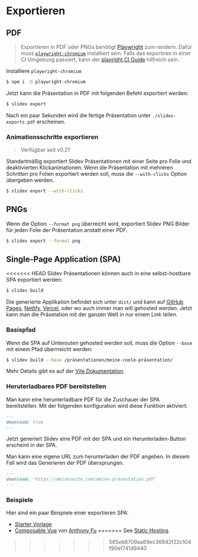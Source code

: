 # Exportieren

## PDF

> Exportieren in PDF oder PNGs benötigt [Playwright](https://playwright.dev) zum rendern. Dafür muss [`playwright-chromium`](https://playwright.dev/docs/installation#download-single-browser-binary) installiert sein.
> Falls das exportiren in einer CI Umgebung passiert, kann der [playright CI Guide](https://playwright.dev/docs/ci) hilfreich sein.

Installiere `playwright-chromium`

```bash
$ npm i -D playwright-chromium
```

Jetzt kann die Präsentation in PDF mit folgenden Befehl exportiert werden:

```bash
$ slidev export
```

Nach ein paar Sekunden wird die fertige Präsentation unter `./slides-exports.pdf` erscheinen.

### Animationsschritte exportieren

> Verfügbar seit v0.21

Standartmäßig exportiert Slidev Präsentationen mit einer Seite pro Folie und deaktivierten Klickanimationen. Wenn die Präsentation mit mehreren Schritten pro Folien exportiert werden soll, muss die `--with-clicks` Option übergeben werden.

```bash
$ slidev export --with-clicks
```

## PNGs

Wenn die Option `--format png` überreicht wird, exportiert Slidev PNG Bilder für jeden Folie der Präsentation anstatt einer PDF.

```bash
$ slidev export --format png
```

## Single-Page Application (SPA)

<<<<<<< HEAD
Slidev Präsentationen können auch in eine selbst-hostbare SPA exportiert werden:

```bash
$ slidev build
```

Die generierte Applikation befindet sich unter `dist/` und kann auf [GitHub Pages](https://pages.github.com/), [Netlify](https://netlify.app/), [Vercel](https://vercel.com/), oder wo auch immer man will gehosted werden. Jetzt kann man die Präsetation mit der ganzen Welt in nur einem Link teilen.

### Basispfad

Wenn die SPA auf Unterouten gehosted werden soll, muss die Option `--base` mit einem Pfad überrreicht werden:

```bash
$ slidev build --base /präsentationen/meine-coole-präsentation/
```

Mehr Details gibt es auf der [Vite Dokumentation](https://vitejs.dev/guide/build.html#public-base-path).

### Heruterladbares PDF bereitstellen

Man kann eine herunterladbare PDF für die Zuschauer der SPA bereitstellen. Mit der folgenden konfiguration wird diese Funktion aktiviert:

```md
---
download: true
---
```

Jetzt generiert Slidev eine PDF mit der SPA und ein Herunterladen-Button erscheint in der SPA.

Man kann eine eigene URL zum herunterladen der PDF angeben. In diesem Fall wird das Generieren der PDF übersprungen.

```md
---
download: 'https://meineseite.com/meine-präsentation.pdf'
---
```

### Beispiele

Hier sind ein paar Beispiele einer exportieren SPA:

- [Starter Vorlage](https://sli.dev/demo/starter)
- [Composable Vue](https://talks.antfu.me/2021/composable-vue) von [Anthony Fu](https://github.com/antfu)
=======
See [Static Hosting](/guide/hosting).
>>>>>>> 565eb6709aa69ec36842f22c104f90ef741d9440
